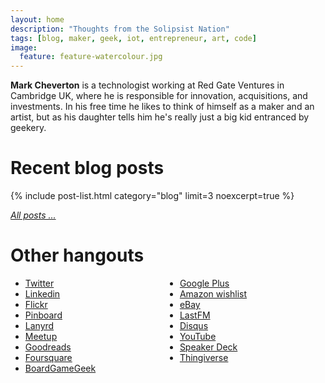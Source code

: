 ```yaml
---
layout: home
description: "Thoughts from the Solipsist Nation"
tags: [blog, maker, geek, iot, entrepreneur, art, code]
image:
  feature: feature-watercolour.jpg
---
```


**Mark Cheverton** is a technologist working at Red Gate Ventures in
Cambridge UK, where he is responsible for innovation,
acquisitions, and investments. In his free time he likes to think of
himself as a maker and an artist, but as his daughter tells him he's
really just a big kid entranced by geekery.

# Recent blog posts

{% include post-list.html category="blog" limit=3 noexcerpt=true %}

*[All posts ...](/blog)*

# Other hangouts

<ul style="-webkit-column-count: 2; column-count: 2;">
  <li><a href="http://twitter.com/ennui2342" rel="me">Twitter</a></li>
  <li><a href="http://linkedin.com/in/markcheverton" rel="me">Linkedin</a></li>
  <li><a href="http://flickr.com/ennui2342" rel="me">Flickr</a></li>
  <li><a href="https://pinboard.in/u:ennui2342" rel="me">Pinboard</a></li>
  <li><a href="http://lanyrd.com/ennui2342" rel="me">Lanyrd</a></li>
  <li><a href="http://www.meetup.com/Cambridge-sketch-group/members/9058511/" rel="me">Meetup</a></li>
  <li><a href="http://www.goodreads.com/ennui2342" rel="me">Goodreads</a></li>
  <li><a href="https://foursquare.com/ennui2342" rel="me">Foursquare</a></li>
  <li><a href="http://boardgamegeek.com/user/ennui" rel="me">BoardGameGeek</a></li>
  <li><a href="https://plus.google.com/110560929370891202956" rel="me">Google Plus</a></li>
  <li><a href="http://www.amazon.co.uk/registry/wishlist/RMCAPGKQ2AK" rel="me">Amazon wishlist</a></li>
  <li><a href="http://www.ebay.co.uk/usr/ennui2342" rel="me">eBay</a></li>
  <li><a href="http://www.last.fm/user/ennui2342" rel="me">LastFM</a></li>
  <li><a href="http://disqus.com/ennui2342/" rel="me">Disqus</a></li>
  <li><a href="http://www.youtube.com/channel/UCygpE0e_YXItfpo-JHMy_UQ" rel="me">YouTube</a></li>
  <li><a href="https://speakerdeck.com/ennui2342" rel="me">Speaker Deck</a></li>
  <li><a href="http://www.thingiverse.com/ennui2342" rel="me">Thingiverse</a></li>
  <!-- Etsy -->
</ul>


